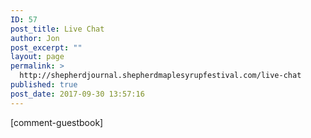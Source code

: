 ```yaml
---
ID: 57
post_title: Live Chat
author: Jon
post_excerpt: ""
layout: page
permalink: >
  http://shepherdjournal.shepherdmaplesyrupfestival.com/live-chat
published: true
post_date: 2017-09-30 13:57:16
---
```

[comment-guestbook]